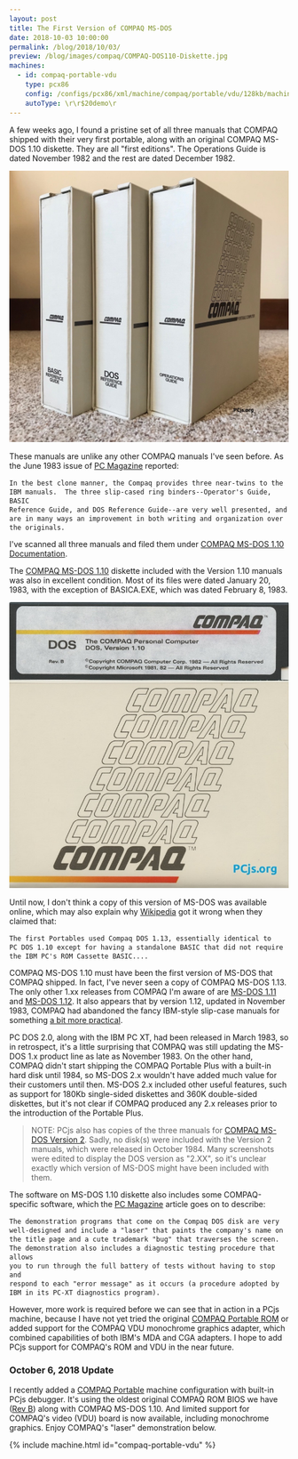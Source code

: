 ```yaml
---
layout: post
title: The First Version of COMPAQ MS-DOS
date: 2018-10-03 10:00:00
permalink: /blog/2018/10/03/
preview: /blog/images/compaq/COMPAQ-DOS110-Diskette.jpg
machines:
  - id: compaq-portable-vdu
    type: pcx86
    config: /configs/pcx86/xml/machine/compaq/portable/vdu/128kb/machine.xml
    autoType: \r\r$20demo\r
---
```


A few weeks ago, I found a pristine set of all three manuals that COMPAQ shipped with their very first portable,
along with an original COMPAQ MS-DOS 1.10 diskette.  They are all "first editions".  The Operations Guide is dated
November 1982 and the rest are dated December 1982. 

[![COMPAQ MS-DOS 1.10 Manuals](/blog/images/compaq/COMPAQ-DOS110-Manuals.jpg)](/pubs/pc/software/dos/compaq/1.10/)

These manuals are unlike any other COMPAQ manuals I've seen before.  As the June 1983 issue of
[PC Magazine](https://books.google.com/books?id=14Kfbrc6cbAC&lpg=PA188&dq=pc%20magazine%20Compaq%20DOS%201.10&pg=PA186#v=onepage&q&f=false)
reported:

    In the best clone manner, the Compaq provides three near-twins to the
    IBM manuals.  The three slip-cased ring binders--Operator's Guide, BASIC
    Reference Guide, and DOS Reference Guide--are very well presented, and
    are in many ways an improvement in both writing and organization over
    the originals.

I've scanned all three manuals and filed them under [COMPAQ MS-DOS 1.10 Documentation](/software/pcx86/sys/dos/compaq/1.10/#documents).

The [COMPAQ MS-DOS 1.10](/software/pcx86/sys/dos/compaq/1.10/) diskette included with the Version 1.10 manuals was
also in excellent condition.  Most of its files were dated January 20, 1983, with the exception of BASICA.EXE,
which was dated February 8, 1983.

[![COMPAQ MS-DOS 1.10 Diskette](/blog/images/compaq/COMPAQ-DOS110-Diskette.jpg)](/software/pcx86/sys/dos/compaq/1.10/)

Until now, I don't think a copy of this version of MS-DOS was available online, which may also explain why
[Wikipedia](https://en.wikipedia.org/wiki/Compaq_Portable) got it wrong when they claimed that:

    The first Portables used Compaq DOS 1.13, essentially identical to
    PC DOS 1.10 except for having a standalone BASIC that did not require
    the IBM PC's ROM Cassette BASIC....

COMPAQ MS-DOS 1.10 must have been the first version of MS-DOS that COMPAQ shipped.  In fact, I've never seen a copy
of COMPAQ MS-DOS 1.13.  The only other 1.xx releases from COMPAQ I'm aware of are [MS-DOS 1.11](/software/pcx86/sys/dos/compaq/1.11/)
and [MS-DOS 1.12](/software/pcx86/sys/dos/compaq/1.12/).  It also appears that by version 1.12, updated in November 1983, COMPAQ
had abandoned the fancy IBM-style slip-case manuals for something [a bit more practical](http://16bitos.com/112ms.htm).

PC DOS 2.0, along with the IBM PC XT, had been released in March 1983, so in retrospect, it's a little surprising
that COMPAQ was still updating the MS-DOS 1.x product line as late as November 1983.  On the other hand, COMPAQ didn't
start shipping the COMPAQ Portable Plus with a built-in hard disk until 1984, so MS-DOS 2.x wouldn't have added much
value for their customers until then.  MS-DOS 2.x included other useful features, such as support for 180Kb single-sided
diskettes and 360K double-sided diskettes, but it's not clear if COMPAQ produced any 2.x releases prior to the
introduction of the Portable Plus.

> NOTE: PCjs also has copies of the three manuals for [COMPAQ MS-DOS Version 2](/software/pcx86/sys/dos/compaq/2.11/#documents).
Sadly, no disk(s) were included with the Version 2 manuals, which were released in October 1984.  Many screenshots were edited to
display the DOS version as "2.XX", so it's unclear exactly which version of MS-DOS might have been included with them.

The software on MS-DOS 1.10 diskette also includes some COMPAQ-specific software, which the
[PC Magazine](https://books.google.com/books?id=14Kfbrc6cbAC&lpg=PA188&dq=pc%20magazine%20Compaq%20DOS%201.10&pg=PA192#v=onepage&q&f=false)
article goes on to describe:

    The demonstration programs that come on the Compaq DOS disk are very
    well-designed and include a "laser" that paints the company's name on
    the title page and a cute trademark "bug" that traverses the screen.
    The demonstration also includes a diagnostic testing procedure that allows
    you to run through the full battery of tests without having to stop and
    respond to each "error message" as it occurs (a procedure adopted by
    IBM in its PC-XT diagnostics program).

However, more work is required before we can see that in action in a PCjs machine, because I have not yet tried
the original [COMPAQ Portable ROM](/machines/pcx86/compaq/portable/rom/bios/) or added support for the COMPAQ VDU monochrome
graphics adapter, which combined capabilities of both IBM's MDA and CGA adapters.  I hope to add PCjs support
for COMPAQ's ROM and VDU in the near future.

### October 6, 2018 Update

I recently added a [COMPAQ Portable](/machines/pcx86/compaq/portable/vdu/) machine configuration
with built-in PCjs debugger.  It's using the oldest original COMPAQ ROM BIOS we have ([Rev B](/machines/pcx86/compaq/portable/rom/bios/))
along with COMPAQ MS-DOS 1.10.  And limited support for COMPAQ's video (VDU) board is now available, including monochrome graphics.
Enjoy COMPAQ's "laser" demonstration below.

{% include machine.html id="compaq-portable-vdu" %}
